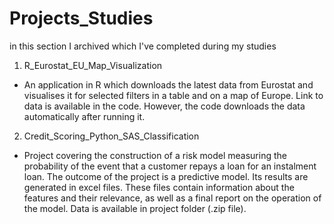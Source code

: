 # Projects_Studies
in this section I archived which I've completed during my studies

1. R_Eurostat_EU_Map_Visualization
 - An application in R which downloads the latest data from Eurostat and visualises it for selected filters in a table and on a map of Europe.
   Link to data is available in the code. However, the code downloads the data automatically after running it.

2. Credit_Scoring_Python_SAS_Classification
 - Project covering the construction of a risk model measuring the probability of the event that a customer repays a loan for an instalment loan.
   The outcome of the project is a predictive model. Its results are generated in excel files.
   These files contain information about the features and their relevance, as well as a final report on the operation of the model.
   Data is available in project folder (.zip file).
